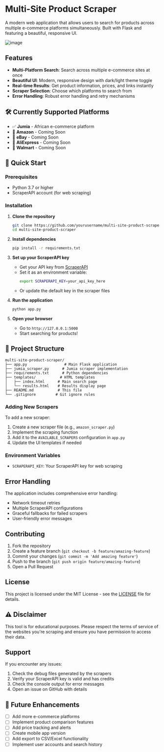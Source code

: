 # Multi-Site Product Scraper

A modern web application that allows users to search for products across multiple e-commerce platforms simultaneously. Built with Flask and featuring a beautiful, responsive UI.

![image](https://github.com/user-attachments/assets/8fb5dbcd-7059-477d-8e6e-ca217d78ef65)


##  Features

- **Multi-Platform Search**: Search across multiple e-commerce sites at once
- **Beautiful UI**: Modern, responsive design with dark/light theme toggle
- **Real-time Results**: Get product information, prices, and links instantly
- **Scraper Selection**: Choose which platforms to search from
- **Error Handling**: Robust error handling and retry mechanisms

## 🛠️ Currently Supported Platforms

- ✅ **Jumia** - African e-commerce platform
- 🔄 **Amazon** - Coming Soon
- 🔄 **eBay** - Coming Soon
- 🔄 **AliExpress** - Coming Soon
- 🔄 **Walmart** - Coming Soon

## 🚀 Quick Start

### Prerequisites

- Python 3.7 or higher
- ScraperAPI account (for web scraping)

### Installation

1. **Clone the repository**
   ```bash
   git clone https://github.com/yourusername/multi-site-product-scraper.git
   cd multi-site-product-scraper
   ```

2. **Install dependencies**
   ```bash
   pip install -r requirements.txt
   ```

3. **Set up your ScraperAPI key**
   - Get your API key from [ScraperAPI](https://www.scraperapi.com/)
   - Set it as an environment variable:
     ```bash
     export SCRAPERAPI_KEY=your_api_key_here
     ```
   - Or update the default key in the scraper files

4. **Run the application**
   ```bash
   python app.py
   ```

5. **Open your browser**
   - Go to `http://127.0.0.1:5000`
   - Start searching for products!

## 📁 Project Structure

```
multi-site-product-scraper/
├── app.py                 # Main Flask application
├── jumia_scraper.py      # Jumia scraper implementation
├── requirements.txt      # Python dependencies
├── templates/           # HTML templates
│   ├── index.html      # Main search page
│   └── results.html    # Results display page
├── README.md           # This file
└── .gitignore         # Git ignore rules
```

### Adding New Scrapers

To add a new scraper:

1. Create a new scraper file (e.g., `amazon_scraper.py`)
2. Implement the scraping function
3. Add it to the `AVAILABLE_SCRAPERS` configuration in `app.py`
4. Update the UI templates if needed

### Environment Variables

- `SCRAPERAPI_KEY`: Your ScraperAPI key for web scraping

## Error Handling

The application includes comprehensive error handling:
- Network timeout retries
- Multiple ScraperAPI configurations
- Graceful fallbacks for failed scrapers
- User-friendly error messages

##  Contributing

1. Fork the repository
2. Create a feature branch (`git checkout -b feature/amazing-feature`)
3. Commit your changes (`git commit -m 'Add amazing feature'`)
4. Push to the branch (`git push origin feature/amazing-feature`)
5. Open a Pull Request

##  License

This project is licensed under the MIT License - see the [LICENSE](LICENSE) file for details.

## ⚠️ Disclaimer

This tool is for educational purposes. Please respect the terms of service of the websites you're scraping and ensure you have permission to access their data.

## Support

If you encounter any issues:
1. Check the debug files generated by the scrapers
2. Verify your ScraperAPI key is valid and has credits
3. Check the console output for error messages
4. Open an issue on GitHub with details

## 🔮 Future Enhancements

- [ ] Add more e-commerce platforms
- [ ] Implement product comparison features
- [ ] Add price tracking and alerts
- [ ] Create mobile app version
- [ ] Add export to CSV/Excel functionality
- [ ] Implement user accounts and search history 
